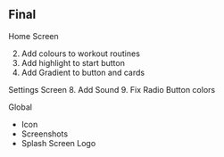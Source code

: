 ## Final

Home Screen

2. Add colours to workout routines
4. Add highlight to start button
5. Add Gradient to button and cards

Settings Screen
8. Add Sound
9. Fix Radio Button colors

Global
- Icon
- Screenshots
- Splash Screen Logo